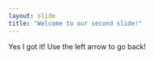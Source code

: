 ```yaml
---
layout: slide
title: "Welcome to our second slide!"
---
```

Yes I got it!
Use the left arrow to go back!
